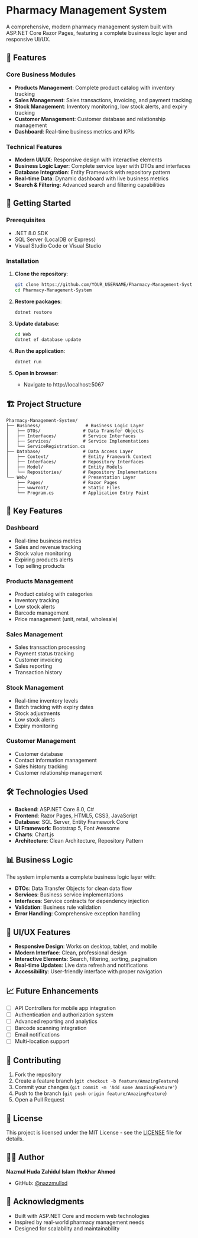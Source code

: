 # Pharmacy Management System

A comprehensive, modern pharmacy management system built with ASP.NET Core Razor Pages, featuring a complete business logic layer and responsive UI/UX.

## 🏥 Features

### Core Business Modules
- **Products Management**: Complete product catalog with inventory tracking
- **Sales Management**: Sales transactions, invoicing, and payment tracking
- **Stock Management**: Inventory monitoring, low stock alerts, and expiry tracking
- **Customer Management**: Customer database and relationship management
- **Dashboard**: Real-time business metrics and KPIs

### Technical Features
- **Modern UI/UX**: Responsive design with interactive elements
- **Business Logic Layer**: Complete service layer with DTOs and interfaces
- **Database Integration**: Entity Framework with repository pattern
- **Real-time Data**: Dynamic dashboard with live business metrics
- **Search & Filtering**: Advanced search and filtering capabilities

## 🚀 Getting Started

### Prerequisites
- .NET 8.0 SDK
- SQL Server (LocalDB or Express)
- Visual Studio Code or Visual Studio

### Installation

1. **Clone the repository**:
   ```bash
   git clone https://github.com/YOUR_USERNAME/Pharmacy-Management-System.git
   cd Pharmacy-Management-System
   ```

2. **Restore packages**:
   ```bash
   dotnet restore
   ```

3. **Update database**:
   ```bash
   cd Web
   dotnet ef database update
   ```

4. **Run the application**:
   ```bash
   dotnet run
   ```

5. **Open in browser**:
   - Navigate to http://localhost:5067

## 🏗️ Project Structure

```
Pharmacy-Management-System/
├── Business/                 # Business Logic Layer
│   ├── DTOs/                # Data Transfer Objects
│   ├── Interfaces/          # Service Interfaces
│   ├── Services/            # Service Implementations
│   └── ServiceRegistration.cs
├── Database/                # Data Access Layer
│   ├── Context/             # Entity Framework Context
│   ├── Interfaces/          # Repository Interfaces
│   ├── Model/               # Entity Models
│   └── Repositories/        # Repository Implementations
└── Web/                     # Presentation Layer
    ├── Pages/               # Razor Pages
    ├── wwwroot/             # Static Files
    └── Program.cs           # Application Entry Point
```

## 🎯 Key Features

### Dashboard
- Real-time business metrics
- Sales and revenue tracking
- Stock value monitoring
- Expiring products alerts
- Top selling products

### Products Management
- Product catalog with categories
- Inventory tracking
- Low stock alerts
- Barcode management
- Price management (unit, retail, wholesale)

### Sales Management
- Sales transaction processing
- Payment status tracking
- Customer invoicing
- Sales reporting
- Transaction history

### Stock Management
- Real-time inventory levels
- Batch tracking with expiry dates
- Stock adjustments
- Low stock alerts
- Expiry monitoring

### Customer Management
- Customer database
- Contact information management
- Sales history tracking
- Customer relationship management

## 🛠️ Technologies Used

- **Backend**: ASP.NET Core 8.0, C#
- **Frontend**: Razor Pages, HTML5, CSS3, JavaScript
- **Database**: SQL Server, Entity Framework Core
- **UI Framework**: Bootstrap 5, Font Awesome
- **Charts**: Chart.js
- **Architecture**: Clean Architecture, Repository Pattern

## 📊 Business Logic

The system implements a complete business logic layer with:
- **DTOs**: Data Transfer Objects for clean data flow
- **Services**: Business service implementations
- **Interfaces**: Service contracts for dependency injection
- **Validation**: Business rule validation
- **Error Handling**: Comprehensive exception handling

## 🎨 UI/UX Features

- **Responsive Design**: Works on desktop, tablet, and mobile
- **Modern Interface**: Clean, professional design
- **Interactive Elements**: Search, filtering, sorting, pagination
- **Real-time Updates**: Live data refresh and notifications
- **Accessibility**: User-friendly interface with proper navigation

## 📈 Future Enhancements

- [ ] API Controllers for mobile app integration
- [ ] Authentication and authorization system
- [ ] Advanced reporting and analytics
- [ ] Barcode scanning integration
- [ ] Email notifications
- [ ] Multi-location support

## 🤝 Contributing

1. Fork the repository
2. Create a feature branch (`git checkout -b feature/AmazingFeature`)
3. Commit your changes (`git commit -m 'Add some AmazingFeature'`)
4. Push to the branch (`git push origin feature/AmazingFeature`)
5. Open a Pull Request

## 📄 License

This project is licensed under the MIT License - see the [LICENSE](LICENSE) file for details.

## 👨‍💻 Author

**Nazmul Huda**
**Zahidul Islam**
**Iftekhar Ahmed**
- GitHub: [@nazzmullxd](https://github.com/nazzmullxd)

## 🙏 Acknowledgments

- Built with ASP.NET Core and modern web technologies
- Inspired by real-world pharmacy management needs
- Designed for scalability and maintainability

